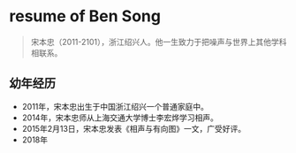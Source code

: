 # resume of Ben Song

> 宋本忠（2011-2101），浙江绍兴人。他一生致力于把噪声与世界上其他学科相联系。

## 幼年经历
- 2011年，宋本忠出生于中国浙江绍兴一个普通家庭中。
- 2014年，宋本忠师从上海交通大学博士李宏烨学习相声。
- 2015年2月13日，宋本忠发表《相声与有向图》一文，广受好评。
- 2018年

